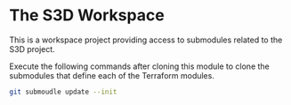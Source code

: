 # The S3D Workspace

This is a workspace project providing access to submodules related to the S3D project.

Execute the following commands after cloning this module to clone the
submodules that define each of the Terraform modules.

```bash
git submoudle update --init
```
